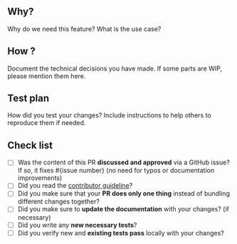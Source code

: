 ## Why?
Why do we need this feature?
What is the use case?

## How ?
Document the technical decisions you have made.
If some parts are WIP, please mention them here.

## Test plan
How did you test your changes?
Include instructions to help others to reproduce them if needed.

## Check list

- [ ] Was the content of this PR **discussed and approved** via a GitHub issue? If so, it fixes #{issue number} (no need for typos or documentation improvements)
- [ ] Did you read the [contributor guideline](https://github.com/facebookresearch/seamless_interaction/blob/main/CONTRIBUTING.md)?
- [ ] Did you make sure that your **PR does only one thing** instead of bundling different changes together?
- [ ] Did you make sure to **update the documentation** with your changes? (if necessary)
- [ ] Did you write any **new necessary tests**?
- [ ] Did you verify new and **existing tests pass** locally with your changes?
